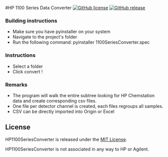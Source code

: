 #HP 1100 Series Data Converter [![GitHub license](https://img.shields.io/dub/l/vibe-d.svg)](https://raw.githubusercontent.com/TheTrueTom/HP1100SeriesConverter/master/LICENCE) [![GitHub release](https://img.shields.io/github/release/TheTrueTom/HP1100SeriesConverter.svg)](https://github.com/TheTrueTom/HP1100SeriesConverter/releases/latest)

### Building instructions

- Make sure you have pyinstaller on your system
- Navigate to the project's folder
- Run the following command: pyinstaller 1100SeriesConverter.spec

### Instructions

- Select a folder
- Click convert !

### Remarks

- The program will walk the entire subtree looking for HP Chemstation data and create corresponding csv files.
- One file per detector channel is created, each files regroups all samples.
- CSV can be directly imported into Origin or Excel

## License

HP1100SeriesConverter is released under the [MIT License](LICENSE.md).

HP1100SeriesConverter is not associated in any way to HP or Agilent.
